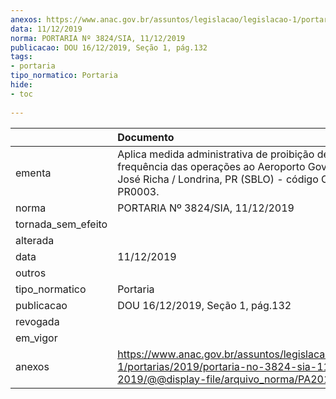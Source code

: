 ```yaml
---
anexos: https://www.anac.gov.br/assuntos/legislacao/legislacao-1/portarias/2019/portaria-no-3824-sia-11-12-2019/@@display-file/arquivo_norma/PA2019-3824.pdf
data: 11/12/2019
norma: PORTARIA Nº 3824/SIA, 11/12/2019
publicacao: DOU 16/12/2019, Seção 1, pág.132
tags:
- portaria
tipo_normatico: Portaria
hide: 
- toc 
 
---
```


|                    | Documento                                                                                                                                                        |
|:-------------------|:-----------------------------------------------------------------------------------------------------------------------------------------------------------------|
| ementa             | Aplica medida administrativa de proibição de aumento de frequência das operações ao Aeroporto Governador José Richa / Londrina, PR (SBLO) - código CIAD: PR0003. |
| norma              | PORTARIA Nº 3824/SIA, 11/12/2019                                                                                                                                 |
| tornada_sem_efeito |                                                                                                                                                                  |
| alterada           |                                                                                                                                                                  |
| data               | 11/12/2019                                                                                                                                                       |
| outros             |                                                                                                                                                                  |
| tipo_normatico     | Portaria                                                                                                                                                         |
| publicacao         | DOU 16/12/2019, Seção 1, pág.132                                                                                                                                 |
| revogada           |                                                                                                                                                                  |
| em_vigor           |                                                                                                                                                                  |
| anexos             | https://www.anac.gov.br/assuntos/legislacao/legislacao-1/portarias/2019/portaria-no-3824-sia-11-12-2019/@@display-file/arquivo_norma/PA2019-3824.pdf             |